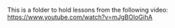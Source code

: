 This is a folder to hold lessons from the following video: https://www.youtube.com/watch?v=mJgBOIoGihA
